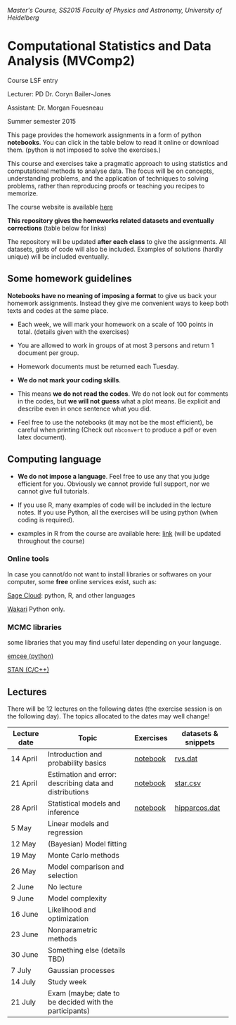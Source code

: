 *Master's Course, SS2015
Faculty of Physics and Astronomy, University of Heidelberg*

# Computational Statistics and Data Analysis (MVComp2)

Course LSF entry

Lecturer: PD Dr. Coryn Bailer-Jones

Assistant: Dr. Morgan Fouesneau

Summer semester 2015

This page provides the homework assignments in a form of python **notebooks**.
You can click in the table below to read it online or download them. (python is
not imposed to solve the exercises.)

This course and exercises take a pragmatic approach to using statistics and
computational methods to analyse data. The focus will be on concepts,
understanding problems, and the application of techniques to solving problems,
rather than reproducing proofs or teaching you recipes to memorize.

The course website is available
[here](http://www.mpia.de/homes/calj/compstat_ss2015/main.html)

**This repository gives the homeworks related datasets and eventually
corrections** (table below for links)

The repository will be updated **after each class** to give the assignments. All
datasets, gists of code will also be included.  Examples of solutions (hardly
unique) will be included eventually.

## Some homework guidelines

**Notebooks have no meaning of imposing a format** to give us back your
homework assignments. Instead they give me convenient ways to keep both texts
and codes at the same place.

* Each week, we will mark your homework on a scale of 100 points in total.
  (details given with the exercises)

* You are allowed to work in groups of at most 3 persons and return 1 document
  per group.

* Homework documents must be returned each Tuesday. 

* **We do not mark your coding skills**.

* This means **we do not read the codes**. We do not look out for comments in
  the codes, but **we will not guess** what a plot means. Be explicit and
  describe even in once sentence what you did.

* Feel free to use the notebooks (it may not be the most efficient), be careful
  when printing (Check out `nbconvert` to produce a pdf or even latex document).

## Computing language

* **We do not impose a language**. Feel free to use any that you judge efficient
  for you.  Obviously we cannot provide full support, nor we cannot give full
  tutorials.

* If you use R, many examples of code will be included in the lecture notes. If
  you use Python, all the exercises will be using python (when coding is
  required). 

* examples in R from the course are available here: [link](http://www.mpia.de/homes/calj/compstat_ss2015/Rcodes.zip) (will be updated throughout the course)

### Online tools

In case you cannot/do not want to install libraries or softwares on your
computer, some **free** online services exist, such as:

[Sage Cloud](https://cloud.sagemath.com): python, R, and other languages

[Wakari](https://wakari.io/) Python only.


### MCMC libraries

some libraries that you may find useful later depending on your language.

[emcee (python)](http://dan.iel.fm/emcee/current/) 

[STAN (C/C++)](http://mc-stan.org/)

## Lectures

There will be 12 lectures on the following dates (the exercise session is on the
following day). The topics allocated to the dates may well change!

| Lecture date    | Topic                                                     | Exercises                                                                                    | datasets & snippets                                                                        | 
| --------------- | --------------------------------------------------------- | -------------------------------------------------------------------------------------------- | --------------------                                                                       | 
| 14 April        | Introduction and probability basics                       | [notebook](http://nbviewer.ipython.org/github/mfouesneau/mvcomp2/blob/master/chap1_ex.ipynb) | [rvs.dat](https://raw.githubusercontent.com/mfouesneau/mvcomp2/master/rvs.dat)             | 
| 21 April        | Estimation and error: describing data and distributions   | [notebook](http://nbviewer.ipython.org/github/mfouesneau/mvcomp2/blob/master/chap2_ex.ipynb) | [star.csv](https://raw.githubusercontent.com/mfouesneau/mvcomp2/master/star.csv)           | 
| 28 April        | Statistical models and inference                          | [notebook](http://nbviewer.ipython.org/github/mfouesneau/mvcomp2/blob/master/chap3_ex.ipynb) | [hipparcos.dat](https://raw.githubusercontent.com/mfouesneau/mvcomp2/master/hipparcos.dat) | 
| 5 May           | Linear models and regression                              |                                                                                              |                                                                                            | 
| 12 May          | (Bayesian) Model fitting                                  |                                                                                              |                                                                                            | 
| 19 May          | Monte Carlo methods                                       |                                                                                              |                                                                                            | 
| 26 May          | Model comparison and selection                            |                                                                                              |                                                                                            | 
| 2 June          | No lecture                                                |                                                                                              |                                                                                            | 
| 9 June          | Model complexity                                          |                                                                                              |                                                                                            | 
| 16 June         | Likelihood and optimization                               |                                                                                              |                                                                                            | 
| 23 June         | Nonparametric methods                                     |                                                                                              |                                                                                            | 
| 30 June         | Something else (details TBD)                              |                                                                                              |                                                                                            | 
| 7 July          | Gaussian processes                                        |                                                                                              |                                                                                            | 
| 14 July         | Study week                                                |                                                                                              |                                                                                            | 
| 21 July         | Exam (maybe; date to be decided with the participants)    |                                                                                              |                                                                                            | 
